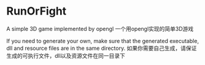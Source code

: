 # RunOrFight
A simple 3D game implemented by opengl
一个用opengl实现的简单3D游戏

If you need to generate your own, make sure that the generated executable, dll and resource files are in the same directory.
如果你需要自己生成，请保证生成的可执行文件，dll以及资源文件在同一目录下
